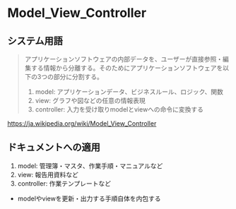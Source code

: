 # Model_View_Controller

## システム用語

> アプリケーションソフトウェアの内部データを、ユーザーが直接参照・編集する情報から分離する。そのためにアプリケーションソフトウェアを以下の3つの部分に分割する。
> 
> 1. model: アプリケーションデータ、ビジネスルール、ロジック、関数
> 2. view: グラフや図などの任意の情報表現
> 3. controller: 入力を受け取りmodelとviewへの命令に変換する

https://ja.wikipedia.org/wiki/Model_View_Controller

## ドキュメントへの適用

1. model: 管理簿・マスタ、作業手順・マニュアルなど
2. view: 報告用資料など
3. controller: 作業テンプレートなど
  - modelやviewを更新・出力する手順自体を内包する

